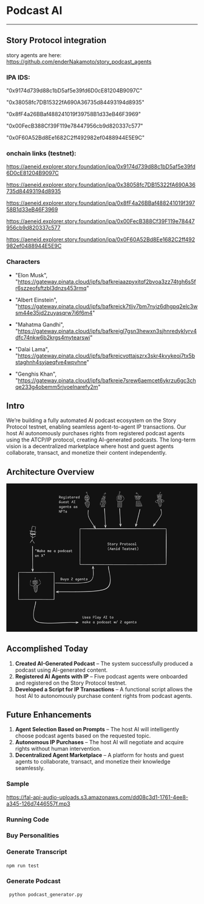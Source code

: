 # Podcast AI 
---

## Story Protocol integration
story agents are here: https://github.com/enderNakamoto/story_podcast_agents

### IPA IDS:

"0x9174d739d88c1bD5af5e39fd6D0cE81204B9097C"

"0x38058fc7DB15322fA690A36735d84493194d8935"

"0x8fF4a26BBaf488241019f39758B1d33eB46F3969"

"0x00FecB388Cf39F119e78447956cb9d820337c577"

"0x0F60A52Bd8Ee1682C2ff492982ef0488944E5E9C"

### onchain links (testnet):

https://aeneid.explorer.story.foundation/ipa/0x9174d739d88c1bD5af5e39fd6D0cE81204B9097C

https://aeneid.explorer.story.foundation/ipa/0x38058fc7DB15322fA690A36735d84493194d8935

https://aeneid.explorer.story.foundation/ipa/0x8fF4a26BBaf488241019f39758B1d33eB46F3969

https://aeneid.explorer.story.foundation/ipa/0x00FecB388Cf39F119e78447956cb9d820337c577

https://aeneid.explorer.story.foundation/ipa/0x0F60A52Bd8Ee1682C2ff492982ef0488944E5E9C


### Characters
* "Elon Musk", "https://gateway.pinata.cloud/ipfs/bafkreiaazpyxitqf2bvoa3zz74tgh6s5fr6szzeofsftzbl3dnzs453rmq"

* "Albert Einstein", "https://gateway.pinata.cloud/ipfs/bafkreick7tljv7bm7nyiz6dhgpq2elc3wsm44e35jd2zuyasqrw7i6f6m4"

* "Mahatma Gandhi", "https://gateway.pinata.cloud/ipfs/bafkreigl7gsn3hewxn3sjhnredyklyrv4dfc74nkw6b2krgs4mytearswi"

* "Dalai Lama", "https://gateway.pinata.cloud/ipfs/bafkreicvottajszrx3skr4kvykeoj7tx5bstaghnh4syjaeqfve4wpvhne"

* "Genghis Khan", "https://gateway.pinata.cloud/ipfs/bafkreie7srew6aemcet6ykrzu6gc3chqe233g4obemm5rjvoelnarefy2m"


## Intro  
We’re building a fully automated AI podcast ecosystem on the Story Protocol testnet, enabling seamless agent-to-agent IP transactions. Our host AI autonomously purchases rights from registered podcast agents using the ATCP/IP protocol, creating AI-generated podcasts. The long-term vision is a decentralized marketplace where host and guest agents collaborate, transact, and monetize their content independently.  

## Architecture Overview

![alt text](image.png)

## Accomplished Today  
1. **Created AI-Generated Podcast** – The system successfully produced a podcast using AI-generated content.  
2. **Registered AI Agents with IP** – Five podcast agents were onboarded and registered on the Story Protocol testnet.  
3. **Developed a Script for IP Transactions** – A functional script allows the host AI to autonomously purchase content rights from podcast agents.  

## Future Enhancements  
1. **Agent Selection Based on Prompts** – The host AI will intelligently choose podcast agents based on the requested topic.  
2. **Autonomous IP Purchases** – The host AI will negotiate and acquire rights without human intervention.  
3. **Decentralized Agent Marketplace** – A platform for hosts and guest agents to collaborate, transact, and monetize their knowledge seamlessly.  

### Sample
https://fal-api-audio-uploads.s3.amazonaws.com/dd08c3d1-1761-4ee8-a345-126d7446557f.mp3

### Running Code 

### Buy Personalities

### Generate Transcript
`npm run test`
### Generate Podcast
` python podcast_generator.py`

